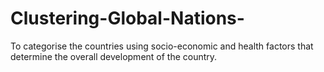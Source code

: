 # Clustering-Global-Nations-
To categorise the countries using socio-economic and health factors that determine the overall development of the country.
